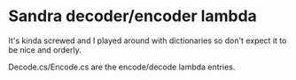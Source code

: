 # Sandra decoder/encoder lambda

It's kinda screwed and I played around with dictionaries so don't expect it to be nice and orderly.

Decode.cs/Encode.cs are the encode/decode lambda entries.
